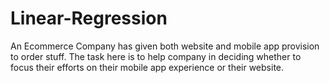 # Linear-Regression

An Ecommerce Company has given both website and mobile app provision to order stuff.
The task here is to help company in deciding whether to focus their efforts on their mobile app experience or their website.
